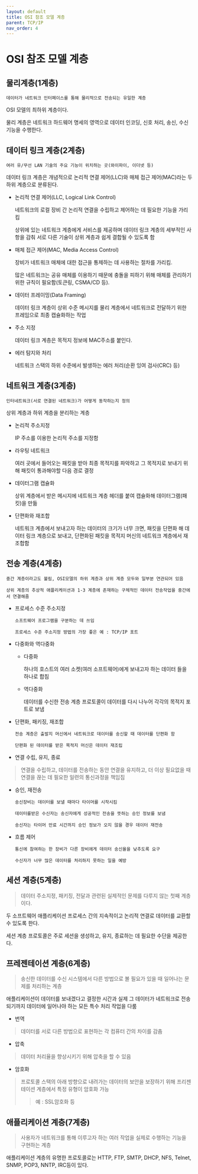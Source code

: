 ```yaml
---
layout: default
title: OSI 참조 모델 계층
parent: TCP/IP
nav_order: 4
---
```


# OSI 참조 모델 계층

## 물리계층(1계층)

    데이터가 네트워크 인터페이스를 통해 물리적으로 전송되는 유일한 계층

OSI 모델의 최하위 계층이다.

물리 계층은 네트워크 하드웨어 명세의 영역으로 데이터 인코딩, 신호 처리, 송신, 수신 기능을 수행한다.

## 데이터 링크 계층(2계층)

    여러 유/무선 LAN 기술의 주요 기능이 위치하는 곳(와이파이, 이더넷 등)

데이터 링크 계층은 개념적으로 논리적 연결 제어(LLC)와 매체 접근 제어(MAC)라는 두 하위 계층으로 분류된다.

* 논리적 연결 제어(LLC, Logical Link Control)

    네트워크의 로컬 장비 간 논리적 연결을 수립하고 제어하는 데 필요한 기능을 가리킴

    상위에 있는 네트워크 계층에게 서비스를 제공하며 데이터 링크 계층의 세부적인 사항을 감춰 서로 다른 기술이 상위 계층과 쉽게 결합될 수 있도록 함
    

* 매체 접근 제어(MAC, Media Access Control)
    
    장비가 네트워크 매체에 대한 접근을 통제하는 데 사용하는 절차를 가리킴.
    
    많은 네트워크는 공유 매체를 이용하기 때문에 충돌을 피하기 위해 매체를 관리하기 위한 규칙이 필요함(토큰링, CSMA/CD 등).
    

* 데이터 프레이밍(Data Framing)

    데이터 링크 계층이 상위 수준 메시지를 물리 계층에서 네트워크로 전달하기 위한 프레임으로 최종 캡슐화하는 작업

* 주소 지정

    데이터 링크 계층은 목적지 정보에 MAC주소를 붙인다.

* 에러 탐지와 처리

    네트워크 스택의 하위 수준에서 발생하는 에러 처리(순환 잉여 검사(CRC) 등)

## 네트워크 계층(3계층)

    인터네트워크(서로 연결된 네트워크)가 어떻게 동작하는지 정의

상위 계층과 하위 계층을 분리하는 계층

* 논리적 주소지정
    
    IP 주소를 이용한 논리적 주소를 지정함

* 라우팅 네트워크

    여러 곳에서 들어오는 패킷을 받아 최종 목적지를 파악하고 그 목적지로 보내기 위해 패킷이 통과해야할 다음 경로 결정

* 데이터그램 캡슐화

    상위 계층에서 받은 메시지에 네트워크 계층 헤더를 붙여 캡슐화해 데이터그램(패킷)을 만듦

* 단편화와 재조합

    네트워크 계층에서 보내고자 하는 데이터의 크기가 너무 크면, 패킷을 단편화 해 데이터 링크 계층으로 보내고, 단편화된 패킷을 목적지 머신의 네트워크 계층에서 재조합함

## 전송 계층(4계층)

    중간 계층이라고도 불림, OSI모델의 하위 계층과 상위 계층 모두와 일부분 연관되어 있음

    상위 계층의 추상적 애플리케이션과 1-3 계층에 존재하는 구체적인 데이터 전송작업을 중간에서 연결해줌

* 프로세스 수준 주소지정
    ```
    소프트웨어 프로그램을 구분하는 데 쓰임

    프로세스 수준 주소지정 방법의 가장 좋은 예 : TCP/IP 포트
    ```

* 다중화와 역다중화

    * 다중화
    
        하나의 호스트의 여러 소켓(여러 소프트웨어)에게 보내고자 하는 데이터 들을 하나로 합침
    
    * 역다중화

        데이터를 수신한 전송 계층 프로토콜이 데이터를 다시 나누어 각각의 목적지 포트로 보냄

* 단편화, 패키징, 재조합
    ```
    전송 계층은 출발지 머신에서 네트워크로 데이터를 송신할 때 데이터를 단편화 함

    단편화 된 데이터를 받은 목적지 머신은 데이터 재조립
    ```

* 연결 수립, 유지, 종료
> 연결을 수립하고, 데이터를 전송하는 동안 연결을 유지하고, 더 이상 필요없을 때 연결을 끊는 데 필요한 일련의 통신과정을 책임짐

* 승인, 재전송 
    ```
    송신장비는 데이터를 보낼 때마다 타이머를 시작시킴
    
    데이터를받은 수신자는 송신자에게 성공적인 전송을 뜻하는 승인 정보를 보냄

    송신자는 타이머 만료 시간까지 승인 정보가 오지 않을 경우 데이터 재전송
    ```

* 흐름 제어
    ```
    통신에 참여하는 한 장비가 다른 장비에게 데이터 송신율을 낮추도록 요구

    수신자가 너무 많은 데이터를 처리하지 못하는 일을 예방
    ```

## 세션 계층(5계층)
>데이터 주소지정, 패키징, 전달과 관련된 실제적인 문제를 다루지 않는 첫째 계층이다.

두 소프트웨어 애플리케이션 프로세스 간의 지속적이고 논리적 연결로 데이터를 교환할 수 있도록 한다.

세션 계층 프로토콜은 주로 세션을 생성하고, 유지, 종료하는 데 필요한 수단을 제공한다.

## 프레젠테이션 계층(6계층)
>송신한 데이터를 수신 시스템에서 다른 방법으로 볼 필요가 있을 때 일어나는 문제를 처리하는 계층

애플리케이션이 데이터를 보내겠다고 결정한 시간과 실제 그 데이터가 네트워크로 전송되기까지 데이터에 일어나야 하는 모든 특수 처리 작업을 다룸

* 번역
>데이터를 서로 다른 방법으로 표현하는 각 컴퓨터 간의 차이를 감춤

* 압축
>데이터 처리율을 향상시키기 위해 압축을 할 수 있음

* 암호화
>프로토콜 스택의 아래 방향으로 내려가는 데이터의 보안을 보장하기 위해 프리젠테이션 계층에서 특정 유형이 암호화 가능
>> 예 : SSL암호화 등

## 애플리케이션 계층(7계층)
>사용자가 네트워크를 통해 이루고자 하는 여러 작업을 실제로 수행하는 기능을 구현하는 계층

애플리케이션 계층의 유명한 프로토콜로는 HTTP, FTP, SMTP, DHCP, NFS, Telnet, SNMP, POP3, NNTP, IRC등이 있다.